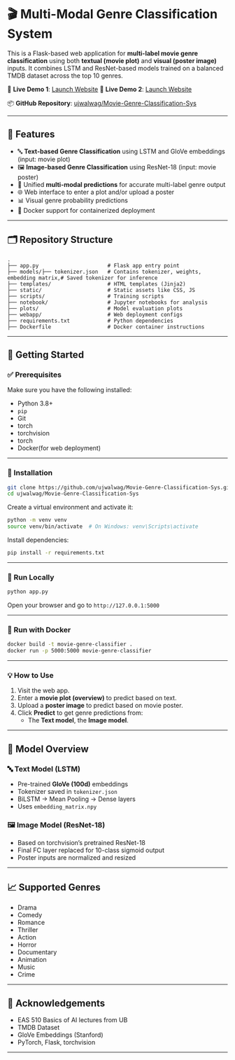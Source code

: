 # 🎬 Multi-Modal Genre Classification System

This is a Flask-based web application for **multi-label movie genre classification** using both **textual (movie plot)** and **visual (poster image)** inputs. It combines LSTM and ResNet-based models trained on a balanced TMDB dataset across the top 10 genres.

🔗 **Live Demo 1**: [Launch Website](https://myapp-284861369113.us-central1.run.app/)
🔗 **Live Demo 2**: [Launch Website](https://movie-genre-classification-sys.onrender.com)


📦 **GitHub Repository**: [ujwalwag/Movie-Genre-Classification-Sys](https://github.com/ujwalwag/Movie-Genre-Classification-Sys.git)

---

## 🧠 Features

- 🔤 **Text-based Genre Classification** using LSTM and GloVe embeddings (input: movie plot)
- 🖼️ **Image-based Genre Classification** using ResNet-18 (input: movie poster)
- 🔀 Unified **multi-modal predictions** for accurate multi-label genre output
- 🌐 Web interface to enter a plot and/or upload a poster
- 📊 Visual genre probability predictions
- 🐳 Docker support for containerized deployment

---

## 🗂️ Repository Structure

```
.
├── app.py                      # Flask app entry point
├── models/├── tokenizer.json   # Contains tokenizer, weights, embedding matrix,# Saved tokenizer for inference
├── templates/                  # HTML templates (Jinja2)
├── static/                     # Static assets like CSS, JS
├── scripts/                    # Training scripts
├── notebook/                   # Jupyter notebooks for analysis
├── plots/                      # Model evaluation plots
├── webapp/                     # Web deployment configs
├── requirements.txt            # Python dependencies
├── Dockerfile                  # Docker container instructions
```

---

## 🚀 Getting Started

### ✅ Prerequisites

Make sure you have the following installed:

- Python 3.8+
- `pip`
- Git
- torch
- torchvision
- torch
- Docker(for web deployment)

---

### 🔧 Installation

```bash
git clone https://github.com/ujwalwag/Movie-Genre-Classification-Sys.git
cd ujwalwag/Movie-Genre-Classification-Sys
```

Create a virtual environment and activate it:

```bash
python -m venv venv
source venv/bin/activate  # On Windows: venv\Scripts\activate
```

Install dependencies:

```bash
pip install -r requirements.txt
```

---

### 🧪 Run Locally

```bash
python app.py
```

Open your browser and go to `http://127.0.0.1:5000`

---

### 🐳 Run with Docker

```bash
docker build -t movie-genre-classifier .
docker run -p 5000:5000 movie-genre-classifier
```

---

### 💡 How to Use

1. Visit the web app.
2. Enter a **movie plot (overview)** to predict based on text.
3. Upload a **poster image** to predict based on movie poster.
4. Click **Predict** to get genre predictions from:
   - The **Text model**, the **Image model**.

---

## 🧠 Model Overview

### 🔤 Text Model (LSTM)

- Pre-trained **GloVe (100d)** embeddings
- Tokenizer saved in `tokenizer.json`
- BiLSTM → Mean Pooling → Dense layers
- Uses `embedding_matrix.npy`

### 🖼️ Image Model (ResNet-18)

- Based on torchvision’s pretrained ResNet-18
- Final FC layer replaced for 10-class sigmoid output
- Poster inputs are normalized and resized

---

## 📈 Supported Genres

- Drama
- Comedy
- Romance
- Thriller
- Action
- Horror
- Documentary
- Animation
- Music
- Crime

---

## 🤝 Acknowledgements

- EAS 510 Basics of AI lectures from UB
- TMDB Dataset
- GloVe Embeddings (Stanford)
- PyTorch, Flask, torchvision

---
